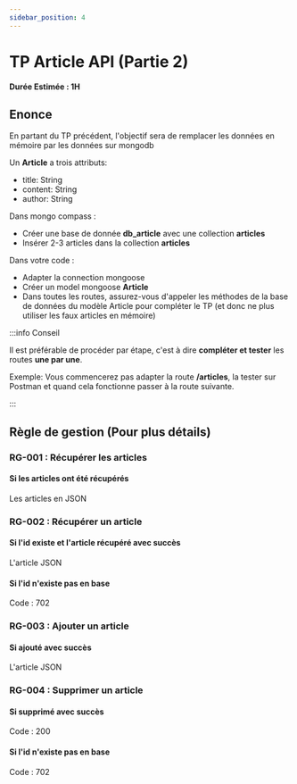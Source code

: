 ```yaml
---
sidebar_position: 4
---
```


# TP Article API (Partie 2)

**Durée Estimée : 1H**

## Enonce

En partant du TP précédent, l'objectif sera de remplacer les données en mémoire par les données sur mongodb

Un **Article** a trois attributs:
 - title: String
 - content: String
 - author: String

Dans mongo compass :
- Créer une base de donnée **db_article** avec une collection **articles**
- Insérer 2-3 articles dans la collection **articles**

Dans votre code :
- Adapter la connection mongoose
- Créer un model mongoose **Article**
- Dans toutes les routes, assurez-vous d'appeler les méthodes de la base de données du modèle Article pour compléter le TP (et donc ne plus utiliser les faux articles en mémoire)

:::info Conseil

Il est préférable de procéder par étape, c'est à dire **compléter et tester** les routes **une par une**.

Exemple: Vous commencerez pas adapter la route **/articles**, la tester  sur Postman et quand cela fonctionne passer à la route suivante.

:::

## Règle de gestion (Pour plus détails)

### RG-001 : Récupérer les articles

#### Si les articles ont été récupérés
Les articles en JSON

### RG-002 : Récupérer un article

#### Si l'id existe et l'article récupéré avec succès
L'article JSON 

#### Si l'id n'existe pas en base
Code : 702

### RG-003 : Ajouter un article

#### Si ajouté avec succès

L'article JSON 

### RG-004 : Supprimer un article

#### Si supprimé avec succès
Code : 200

#### Si l'id n'existe pas en base
Code : 702